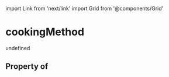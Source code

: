 import Link from 'next/link'
import Grid from '@components/Grid'

# cookingMethod

undefined

## Property of



